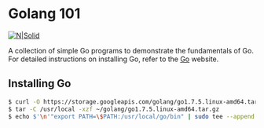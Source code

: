 # Golang 101
[![N|Solid](https://blog.golang.org/gopher/gopher.png)](https://golang.org/)

A collection of simple Go programs to demonstrate the fundamentals of Go.
For detailed instructions on installing Go, refer to the [Go](https://golang.org/doc/install) website.

## Installing Go
```sh
$ curl -O https://storage.googleapis.com/golang/go1.7.5.linux-amd64.tar.gz ~/
$ tar -C /usr/local -xzf ~/golang/go1.7.5.linux-amd64.tar.gz
$ echo $'\n'"export PATH=\$PATH:/usr/local/go/bin" | sudo tee --append /etc/profile
```
